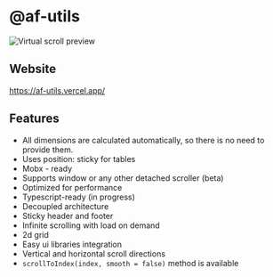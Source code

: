 # @af-utils

![Virtual scroll preview](https://af-utils.vercel.app/preview.gif)

## Website

https://af-utils.vercel.app/

## Features

-   All dimensions are calculated automatically, so there is no need to provide them.
-   Uses position: sticky for tables
-   Mobx - ready
-   Supports window or any other detached scroller (beta)
-   Optimized for performance
-   Typescript-ready (in progress)
-   Decoupled architecture
-   Sticky header and footer
-   Infinite scrolling with load on demand
-   2d grid
-   Easy ui libraries integration
-   Vertical and horizontal scroll directions
-   `scrollToIndex(index, smooth = false)` method is available
